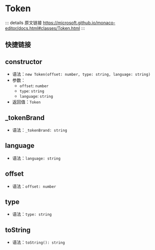 # Token

<backTop />
        
::: details 原文链接
https://microsoft.github.io/monaco-editor/docs.html#classes/Token.html
:::


## 快捷链接

<script setup>
    const data = [
  { icon: "C", link: "constructor" },
  { icon: "P", link: "_tokenBrand" },
  { icon: "P", link: "language" },
  { icon: "P", link: "offset" },
  { icon: "P", link: "type" },
  { icon: "M", link: "toString" },
];

</script>
<dataItems :data="data" />

## constructor
- 语法：`new Token(offset: number, type: string, language: string)`
- 参数：
  - `offset`: `number`
  - `type`: `string`
  - `language`: `string`
- 返回值：`Token`


## _tokenBrand
- 语法：`_tokenBrand: string`


## language
- 语法：`language: string`


## offset
- 语法：`offset: number`


## type
- 语法：`type: string`


## toString
- 语法：`toString(): string`

